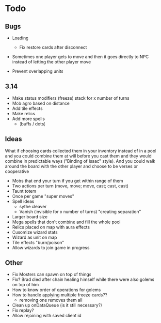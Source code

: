 # Todo

## Bugs
- Loading
  - Fix restore cards after disconnect

- Sometimes one player gets to move and then it goes directly to NPC instead of letting the other player move
- Prevent overlapping units

## 3.14

- Make status modifiers (freeze) stack for x number of turns
- Mob agro based on distance
- Add tile effects
- Make relics
- Add more spells
  - (buffs / dots)

## Ideas

What if choosing cards collected them in your inventory instead of in a pool and you could combine them at will before you cast them and they would combine in predictable ways ("Binding of Isaac" style). And you could walk around the board with the other player and choose to be verses or cooperative

- Mobs that end your turn if you get within range of them
- Two actions per turn (move, move; move, cast; cast, cast)
- Taunt totem
- Once per game "super moves"
- Spell ideas
  - sythe cleaver
  - Vanish (invisible for x number of turns) "creating separation"
- Larger board size
- Mega spells that don't combine and fill the whole pool
- Relics placed on map with aura effects
- Cusomize wizard stats
- Wizard as unit on map
- Tile effects "burn/poison"
- Allow wizards to join game in progress

## Other

- Fix Mosters can spawn on top of things
- Fix? Brad died after chain healing himself while there were also golems on top of him
- How to know order of operations for golems
- How to handle applying multiple freeze cards??
  - removing one removes them all
- Clean up onDataQueue (is it still necessary?)
- Fix replay?
- Allow rejoining with saved client id
